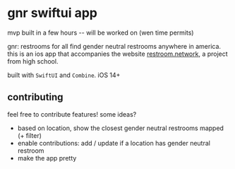 # gnr swiftui app

mvp built in a few hours -- will be worked on (wen time permits) 

gnr: restrooms for all find gender neutral restrooms anywhere in america. this is an ios app that accompanies the website [restroom.network](www.restroom.network), a project from high school.

built with `SwiftUI` and `Combine`. iOS 14+

## contributing

feel free to contribute features! some ideas? 
- based on location, show the closest gender neutral restrooms mapped (+ filter)
- enable contributions: add / update if a location has gender neutral restroom
- make the app pretty
